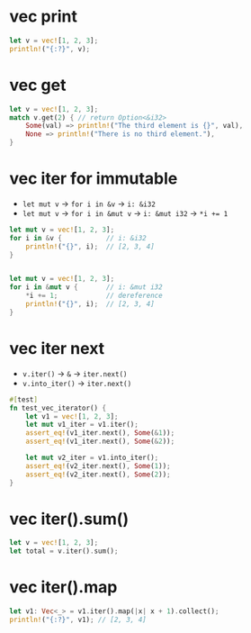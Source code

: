 # vec print

```rs
let v = vec![1, 2, 3];
println!("{:?}", v);
```

# vec get

```rs
let v = vec![1, 2, 3];
match v.get(2) { // return Option<&i32>
    Some(val) => println!("The third element is {}", val),
    None => println!("There is no third element."),
}
```

# vec iter for immutable

- `let mut v` -> `for i in &v` -> `i: &i32`
- `let mut v` -> `for i in &mut v` -> `i: &mut i32` -> `*i += 1`

```rs
let mut v = vec![1, 2, 3];
for i in &v {           // i: &i32
    println!("{}", i);  // [2, 3, 4]
}


let mut v = vec![1, 2, 3];
for i in &mut v {       // i: &mut i32
    *i += 1;            // dereference
    println!("{}", i);  // [2, 3, 4]
}
```

# vec iter next

- `v.iter()` -> `&` -> `iter.next()`
- `v.into_iter()` -> `iter.next()`

```rs
#[test]
fn test_vec_iterator() {
    let v1 = vec![1, 2, 3];
    let mut v1_iter = v1.iter();
    assert_eq!(v1_iter.next(), Some(&1));
    assert_eq!(v1_iter.next(), Some(&2));

    let mut v2_iter = v1.into_iter();
    assert_eq!(v2_iter.next(), Some(1));
    assert_eq!(v2_iter.next(), Some(2));
}
```

# vec iter().sum()

```rs
let v = vec![1, 2, 3];
let total = v.iter().sum();
```

# vec iter().map

```rs
let v1: Vec<_> = v1.iter().map(|x| x + 1).collect();
println!("{:?}", v1); // [2, 3, 4]
```
